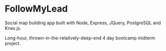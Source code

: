 # FollowMyLead

Social map building app built with Node, Express, JQuery, PostgreSQL and Knex.js.

Long-hour, thrown-in-the-relatively-deep-end 4 day bootcamp midterm project. 
